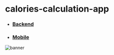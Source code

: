 # calories-calculation-app

- ### [Backend](https://github.com/evyz/calories-calculation-app/tree/backend)
- ### [Mobile](https://github.com/evyz/calories-calculation-app/tree/mobile)

![banner](https://user-images.githubusercontent.com/73714921/147475694-ea833ba1-8234-40cf-8cd0-24763be0da6c.jpg)
